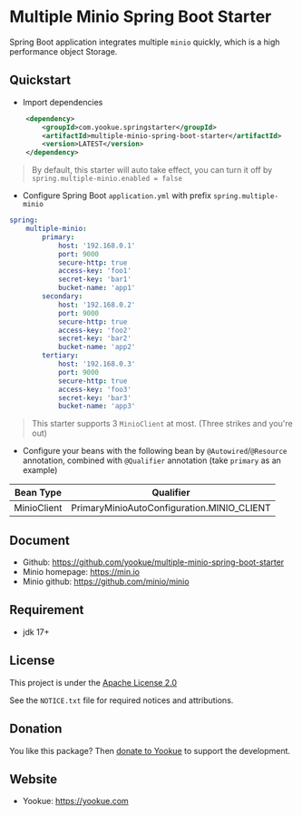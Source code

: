 # Multiple Minio Spring Boot Starter

Spring Boot application integrates multiple `minio` quickly, which is a high performance object Storage.

## Quickstart

- Import dependencies

```xml
    <dependency>
        <groupId>com.yookue.springstarter</groupId>
        <artifactId>multiple-minio-spring-boot-starter</artifactId>
        <version>LATEST</version>
    </dependency>
```

> By default, this starter will auto take effect, you can turn it off by `spring.multiple-minio.enabled = false`

- Configure Spring Boot `application.yml` with prefix `spring.multiple-minio`

```yml
spring:
    multiple-minio:
        primary:
            host: '192.168.0.1'
            port: 9000
            secure-http: true
            access-key: 'foo1'
            secret-key: 'bar1'
            bucket-name: 'app1'
        secondary:
            host: '192.168.0.2'
            port: 9000
            secure-http: true
            access-key: 'foo2'
            secret-key: 'bar2'
            bucket-name: 'app2'
        tertiary:
            host: '192.168.0.3'
            port: 9000
            secure-http: true
            access-key: 'foo3'
            secret-key: 'bar3'
            bucket-name: 'app3'
```

> This starter supports 3 `MinioClient` at most. (Three strikes and you're out)

- Configure your beans with the following bean by `@Autowired`/`@Resource` annotation, combined with `@Qualifier` annotation (take `primary` as an example)

| Bean Type   | Qualifier                                  |
|-------------|--------------------------------------------|
| MinioClient | PrimaryMinioAutoConfiguration.MINIO_CLIENT |

## Document

- Github: https://github.com/yookue/multiple-minio-spring-boot-starter
- Minio homepage: https://min.io
- Minio github: https://github.com/minio/minio

## Requirement

- jdk 17+

## License

This project is under the [Apache License 2.0](https://www.apache.org/licenses/LICENSE-2.0)

See the `NOTICE.txt` file for required notices and attributions.

## Donation

You like this package? Then [donate to Yookue](https://yookue.com/public/donate) to support the development.

## Website

- Yookue: https://yookue.com
